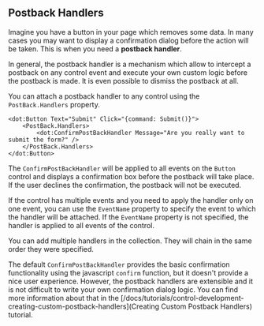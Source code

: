 ## Postback Handlers

Imagine you have a button in your page which removes some data. In many cases you may want to display a confirmation dialog before the action will be taken.
This is when you need a **postback handler**.

In general, the postback handler is a mechanism which allow to intercept a postback on any control event and execute your own custom logic before the postback
is made. It is even possible to dismiss the postback at all.

You can attach a postback handler to any control using the `PostBack.Handlers` property.  

```DOTHTML
<dot:Button Text="Submit" Click="{command: Submit()}">
    <PostBack.Handlers>
        <dot:ConfirmPostBackHandler Message="Are you really want to submit the form?" />
    </PostBack.Handlers>
</dot:Button>
```

The `ConfirmPostBackHandler` will be applied to all events on the `Button` control and displays a confirmation box before the postback will take place.
If the user declines the confirmation, the postback will not be executed.

If the control has multiple events and you need to apply the handler only on one event, you can use the `EventName` property to specify the event 
to which the handler will be attached. If the `EventName` property is not specified, the handler is applied to all events of the control.

You can add multiple handlers in the collection. They will chain in the same order they were specified.

The default `ConfirmPostBackHandler` provides the basic confirmation functionality using the javascript `confirm` function, but it doesn't provide
a nice user experience. However, the postback handlers are extensible and it is not difficult to write your own confirmation dialog logic.
You can find more information about that in the [/docs/tutorials/control-development-creating-custom-postback-handlers](Creating Custom Postback Handlers) tutorial.

